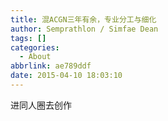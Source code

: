 ```yaml
---
title: 混ACGN三年有余，专业分工与细化
author: Semprathlon / Simfae Dean
tags: []
categories:
  - About
abbrlink: ae789ddf
date: 2015-04-10 18:03:10
---
```

<p>进同人圈去创作</p>